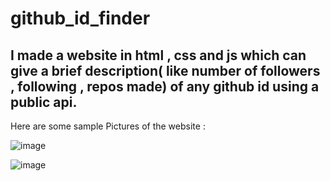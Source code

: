 # github_id_finder
## I made a website in html , css and js which can give a brief description( like number of followers , following , repos made) of any github id using  a public api.

Here are some sample Pictures of the website :

![image](https://github.com/kumarmanishrai/github_id_finder/assets/98271764/f55fe11b-8b65-4712-9098-2a609a3f6e39)

![image](https://github.com/kumarmanishrai/github_id_finder/assets/98271764/2c34fe76-5fbf-47ac-92b5-844d83ff9445)


